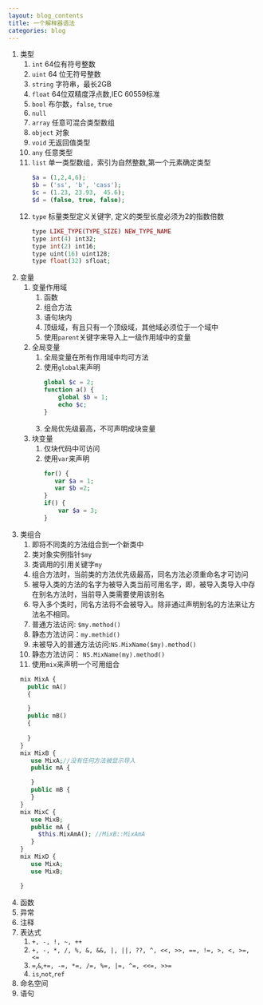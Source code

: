 ```yaml
---
layout: blog_contents
title: 一个解释器语法
categories: blog
---
```


1. 类型
   1. `int` 64位有符号整数
   2. `uint` 64 位无符号整数
   3. `string`  字符串，最长2GB
   4. `float`   64位双精度浮点数,IEC 60559标准
   5. `bool`    布尔数，`false`, `true`
   6. `null`    
   7. `array`   任意可混合类型数组
   8. `object`  对象
   9. `void`    无返回值类型
   10. `any`    任意类型
   11. `list`    单一类型数组，索引为自然整数,第一个元素确定类型
        ```php
        $a = (1,2,4,6);
        $b = ('ss', 'b', 'cass');
        $c = (1.23, 23.93,  45.6);
        $d = (false, true, false);
        ``` 
   12. `type`    标量类型定义关键字, 定义的类型长度必须为2的指数倍数
        ```php
        type LIKE_TYPE(TYPE_SIZE) NEW_TYPE_NAME
        type int(4) int32;
        type int(2) int16;
        type uint(16) uint128;
        type float(32) sfloat;
        ```
2. 变量
   1. 变量作用域
      1. 函数
      2. 组合方法
      3. 语句块内
      4. 顶级域，有且只有一个顶级域，其他域必须位于一个域中
      5. 使用`parent`关键字来导入上一级作用域中的变量
   2. 全局变量
      1. 全局变量在所有作用域中均可方法
      2. 使用`global`来声明
         ```php
         global $c = 2;
         function a() {
             global $b = 1;
             echo $c;
         }
         ``` 
      3. 全局优先级最高，不可声明成块变量
   3. 块变量
      1. 仅块代码中可访问
      2. 使用`var`来声明
         ```php
         for() {
            var $a = 1;
            var $b =2;
         }
         if() {
             var $a = 3;
         }
         ```
3. 类组合
   1. 即将不同类的方法组合到一个新类中
   2. 类对象实例指针`$my`
   3. 类调用的引用关键字`my`
   4. 组合方法时，当前类的方法优先级最高，同名方法必须重命名才可访问
   5. 被导入类的方法的名字为被导入类当前可用名字，即，被导入类导入中存在别名方法时，当前导入类需要使用该别名
   6. 导入多个类时，同名方法将不会被导入。除非通过声明别名的方法来让方法名不相同。
   7. 普通方法访问: `$my.method()`
   8. 静态方法访问：`my.methid()`
   9. 未被导入的普通方法访问:`NS.MixName($my).method()`
   10. 静态方法访问： `NS.MixName(my).method()`
   11. 使用`mix`来声明一个可用组合
   ```php
   mix MixA {
     public mA()
     {

     }
     public mB()
     {
        
     }
   }
   mix MixB {
      use MixA;//没有任何方法被显示导入
      public mA {

      }
      public mB {
      }
   }
   mix MixC {
      use MixB;
      public mA {
        $this.MixAmA(); //MixB::MixAmA
      }
   }
   mix MixD {
      use MixA;
      use MixB;

   }
   ``` 
4. 函数
5. 异常
6. 注释
7. 表达式
   1. `+, -, !, ~, ++`
   2. `+, -, *, /, %, &, &&, |, ||, ??, ^, <<, >>, ==, !=, >, <, >=, <=`
   3. `=`,`&`,`+=, -=, *=, /=, %=, |=, ^=, <<=, >>=`
   4. `is`,`not`,`ref`
8. 命名空间
9.  语句
